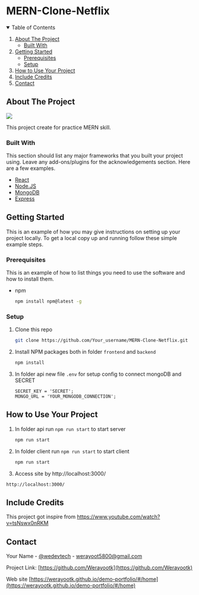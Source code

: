 # MERN-Clone-Netflix

<!-- TABLE OF CONTENTS -->
<details open="open">
  <summary>Table of Contents</summary>
  <ol>
    <li>
      <a href="#about-the-project">About The Project</a>
      <ul>
        <li><a href="#built-with">Built With</a></li>
      </ul>
    </li>
    <li>
      <a href="#getting-started">Getting Started</a>
      <ul>
        <li><a href="#prerequisites">Prerequisites</a></li>
        <li><a href="#setup">Setup</a></li>
      </ul>
    </li>
    <li><a href="#How-to-Use-Your-Project">How to Use Your Project </a></li>
    <li><a href="#Include-Credits">Include Credits</a></li>
    <li><a href="#contact">Contact</a></li>
  </ol>
</details>

<!-- ABOUT THE PROJECT -->
## About The Project

![](https://github.com/Werayootk/MERN-Clone-Netflix/blob/main/images/net.gif)

This project create for practice MERN skill.

### Built With

This section should list any major frameworks that you built your project using. Leave any add-ons/plugins for the acknowledgements section. Here are a few examples.
* [React](https://reactjs.org/)
* [Node.JS](https://nodejs.org/en/)
* [MongoDB](https://www.mongodb.com/)
* [Express](https://expressjs.com/)

<!-- GETTING STARTED -->
## Getting Started

This is an example of how you may give instructions on setting up your project locally.
To get a local copy up and running follow these simple example steps.

### Prerequisites

This is an example of how to list things you need to use the software and how to install them.
* npm
  ```sh
  npm install npm@latest -g
  ```

### Setup

1. Clone this repo
   ```sh
   git clone https://github.com/Your_username/MERN-Clone-Netflix.git
   ```
2. Install NPM packages both in folder `frontend` and `backend`
   ```sh
   npm install
   ```
3. In folder api new file `.env` for setup config to connect mongoDB and SECRET
   ```
   SECRET_KEY = 'SECRET';
   MONGO_URL = 'YOUR_MONGODB_CONNECTION';
   ```
<!-- How to Use Your Project -->
## How to Use Your Project

1. In folder api run `npm run start` to start server
   ```sh
   npm run start
   ```
2. In folder client run `npm run start` to start client
   ```sh
   npm run start
   ```
3. Access site by http://localhost:3000/
```
http://localhost:3000/
```

<!-- Include Credits -->
## Include Credits

This project got inspire from https://www.youtube.com/watch?v=tsNswx0nRKM

<!-- CONTACT -->
## Contact

Your Name - [@wedevtech](https://twitter.com/wedevtech) - werayoot5800@gmail.com

Project Link: [https://github.com/Werayootk](https://github.com/Werayootk)

Web site [https://werayootk.github.io/demo-portfolio/#/home](https://werayootk.github.io/demo-portfolio/#/home)


